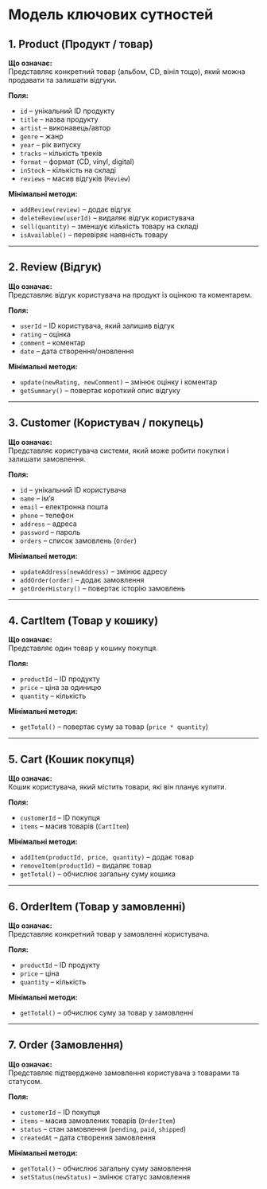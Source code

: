 # Модель ключових сутностей

## 1. Product (Продукт / товар)

**Що означає:**  
Представляє конкретний товар (альбом, CD, вініл тощо), який можна продавати та залишати відгуки.

**Поля:**  
- `id` – унікальний ID продукту  
- `title` – назва продукту  
- `artist` – виконавець/автор  
- `genre` – жанр  
- `year` – рік випуску  
- `tracks` – кількість треків  
- `format` – формат (CD, vinyl, digital)  
- `inStock` – кількість на складі  
- `reviews` – масив відгуків (`Review`)  

**Мінімальні методи:**  
- `addReview(review)` – додає відгук  
- `deleteReview(userId)` – видаляє відгук користувача  
- `sell(quantity)` – зменшує кількість товару на складі  
- `isAvailable()` – перевіряє наявність товару  

---

## 2. Review (Відгук)

**Що означає:**  
Представляє відгук користувача на продукт із оцінкою та коментарем.

**Поля:**  
- `userId` – ID користувача, який залишив відгук  
- `rating` – оцінка  
- `comment` – коментар  
- `date` – дата створення/оновлення  

**Мінімальні методи:**  
- `update(newRating, newComment)` – змінює оцінку і коментар  
- `getSummary()` – повертає короткий опис відгуку  

---

## 3. Customer (Користувач / покупець)

**Що означає:**  
Представляє користувача системи, який може робити покупки і залишати замовлення.

**Поля:**  
- `id` – унікальний ID користувача  
- `name` – ім’я  
- `email` – електронна пошта  
- `phone` – телефон  
- `address` – адреса  
- `password` – пароль  
- `orders` – список замовлень (`Order`)  

**Мінімальні методи:**  
- `updateAddress(newAddress)` – змінює адресу  
- `addOrder(order)` – додає замовлення  
- `getOrderHistory()` – повертає історію замовлень  

---

## 4. CartItem (Товар у кошику)

**Що означає:**  
Представляє один товар у кошику покупця.

**Поля:**  
- `productId` – ID продукту  
- `price` – ціна за одиницю  
- `quantity` – кількість  

**Мінімальні методи:**  
- `getTotal()` – повертає суму за товар (`price * quantity`)  

---

## 5. Cart (Кошик покупця)

**Що означає:**  
Кошик користувача, який містить товари, які він планує купити.

**Поля:**  
- `customerId` – ID покупця  
- `items` – масив товарів (`CartItem`)  

**Мінімальні методи:**  
- `addItem(productId, price, quantity)` – додає товар  
- `removeItem(productId)` – видаляє товар  
- `getTotal()` – обчислює загальну суму кошика  

---

## 6. OrderItem (Товар у замовленні)

**Що означає:**  
Представляє конкретний товар у замовленні користувача.

**Поля:**  
- `productId` – ID продукту  
- `price` – ціна  
- `quantity` – кількість  

**Мінімальні методи:**  
- `getTotal()` – обчислює суму за товар у замовленні  

---

## 7. Order (Замовлення)

**Що означає:**  
Представляє підтверджене замовлення користувача з товарами та статусом.

**Поля:**  
- `customerId` – ID покупця  
- `items` – масив замовлених товарів (`OrderItem`)  
- `status` – стан замовлення (`pending`, `paid`, `shipped`)  
- `createdAt` – дата створення замовлення  

**Мінімальні методи:**  
- `getTotal()` – обчислює загальну суму замовлення  
- `setStatus(newStatus)` – змінює статус замовлення  
